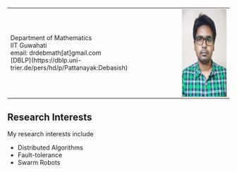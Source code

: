 <table>
<tr>
  <td>
    Department of Mathematics<br>
    IIT Guwahati<br>
    email: drdebmath[at]gmail.com<br>
    [DBLP](https://dblp.uni-trier.de/pers/hd/p/Pattanayak:Debasish)
  </td>
  <td>
    <img src="./debasish_photo.jpg" style="display: block; margin: auto;height:200px;" />
  </td>
</tr>
  </table>


## Research Interests
My research interests include
* Distributed Algorithms
* Fault-tolerance
* Swarm Robots
